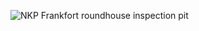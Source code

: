 ![NKP Frankfort roundhouse inspection pit](https://github.com/user-attachments/assets/02aa7e08-5e42-4113-b00c-edefcda045b1)
